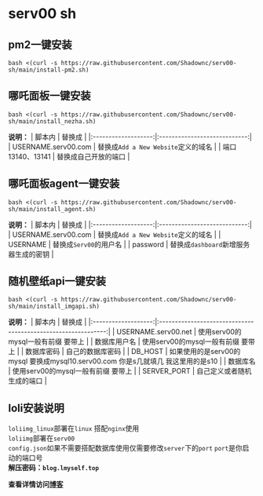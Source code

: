 # serv00 sh

## pm2一键安装
```
bash <(curl -s https://raw.githubusercontent.com/Shadownc/serv00-sh/main/install-pm2.sh)
```
## 哪吒面板一键安装
```
bash <(curl -s https://raw.githubusercontent.com/Shadownc/serv00-sh/main/install_nezha.sh)
```
**说明：**
| 脚本内                 | 替换成                          |
|:-------------------:|:----------------------------:|
| USERNAME.serv00.com |  替换成`Add a New Website`定义的域名 |
| 端口13140、13141       | 替换成自己开放的端口                   |
## 哪吒面板agent一键安装
```
bash <(curl -s https://raw.githubusercontent.com/Shadownc/serv00-sh/main/install_agent.sh)
```
**说明：**
| 脚本内                 | 替换成                          |
|:-------------------:|:----------------------------:|
| USERNAME.serv00.com |  替换成`Add a New Website`定义的域名 |
| USERNAME            | 替换成`Serv00`的用户名                |
| password            | 替换成`dashboard`新增服务器生成的密钥       |  

## 随机壁纸api一键安装
```
bash <(curl -s https://raw.githubusercontent.com/Shadownc/serv00-sh/main/install_imgapi.sh)
```
**说明：**
| 脚本内                 | 替换成                                                           |
|:-------------------:|:-------------------------------------------------------------:|
| USERNAME.serv00.net | 使用serv00的mysql一般有前缀 要带上                                       |
| 数据库用户名              | 使用serv00的mysql一般有前缀 要带上 |
| 数据库密码               | 自己的数据库密码                                                      |
| DB_HOST             | 如果使用的是serv00的mysql 要换成mysql10.serv00.com 你是s几就填几 我这里用的是s10    |
| 数据库名                | 使用serv00的mysql一般有前缀 要带上                                       |
| SERVER_PORT         | 自己定义或者随机生成的端口                                                 |

## loli安装说明
`loliimg_linux`部署在`linux` 搭配`nginx`使用  
`loliimg`部署在`serv00`  
`config.json`如果不需要搭配数据库使用仅需要修改`server`下的`port` `port`是你启动的端口号  
**解压密码：`blog.lmyself.top`**

**查看详情访问[博客](https://blog.lmyself.top)**
